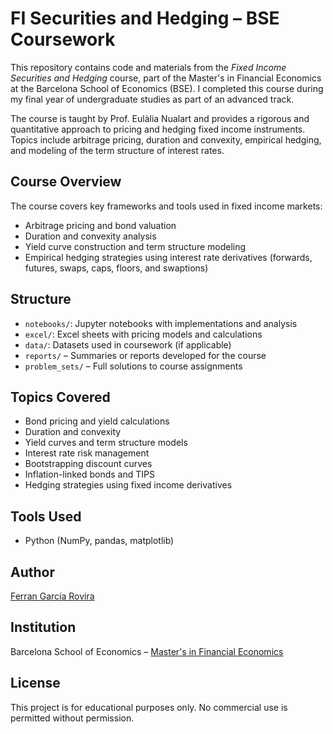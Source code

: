 # FI Securities and Hedging – BSE Coursework

This repository contains code and materials from the *Fixed Income Securities and Hedging* course, part of the Master's in Financial Economics at the Barcelona School of Economics (BSE). I completed this course during my final year of undergraduate studies as part of an advanced track.

The course is taught by Prof. Eulàlia Nualart and provides a rigorous and quantitative approach to pricing and hedging fixed income instruments. Topics include arbitrage pricing, duration and convexity, empirical hedging, and modeling of the term structure of interest rates.

## Course Overview
The course covers key frameworks and tools used in fixed income markets:
- Arbitrage pricing and bond valuation
- Duration and convexity analysis
- Yield curve construction and term structure modeling
- Empirical hedging strategies using interest rate derivatives (forwards, futures, swaps, caps, floors, and swaptions)

## Structure
- `notebooks/`: Jupyter notebooks with implementations and analysis
- `excel/`: Excel sheets with pricing models and calculations
- `data/`: Datasets used in coursework (if applicable)
- `reports/` – Summaries or reports developed for the course
- `problem_sets/` – Full solutions to course assignments

## Topics Covered
- Bond pricing and yield calculations
- Duration and convexity
- Yield curves and term structure models
- Interest rate risk management
- Bootstrapping discount curves
- Inflation-linked bonds and TIPS
- Hedging strategies using fixed income derivatives

## Tools Used
- Python (NumPy, pandas, matplotlib)

## Author
[Ferran García Rovira](https://www.linkedin.com/in/ferrangrciarovira) 

## Institution
Barcelona School of Economics – [Master's in Financial Economics](https://bse.eu/)

## License
This project is for educational purposes only. No commercial use is permitted without permission.
